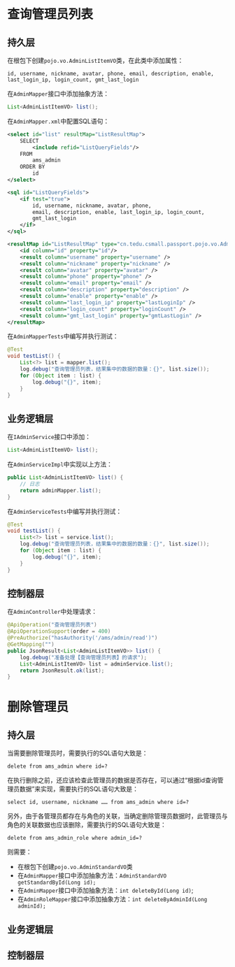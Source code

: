 # 查询管理员列表

## 持久层

在根包下创建`pojo.vo.AdminListItemVO`类，在此类中添加属性：

```
id, username, nickname, avatar, phone, email, description, enable, last_login_ip, login_count, gmt_last_login
```

在`AdminMapper`接口中添加抽象方法：

```java
List<AdminListItemVO> list();
```

在`AdminMapper.xml`中配置SQL语句：

```xml
<select id="list" resultMap="ListResultMap">
    SELECT 
    	<include refid="ListQueryFields"/> 
    FROM 
    	ams_admin
    ORDER BY
    	id
</select>

<sql id="ListQueryFields">
    <if test="true">
        id, username, nickname, avatar, phone,
        email, description, enable, last_login_ip, login_count,
        gmt_last_login
    </if>
</sql>

<resultMap id="ListResultMap" type="cn.tedu.csmall.passport.pojo.vo.AdminListItemVO">
    <id column="id" property="id"/>
    <result column="username" property="username" />
    <result column="nickname" property="nickname" />
    <result column="avatar" property="avatar" />
    <result column="phone" property="phone" />
    <result column="email" property="email" />
    <result column="description" property="description" />
    <result column="enable" property="enable" />
    <result column="last_login_ip" property="lastLoginIp" />
    <result column="login_count" property="loginCount" />
    <result column="gmt_last_login" property="gmtLastLogin" />
</resultMap>
```

在`AdminMapperTests`中编写并执行测试：

```java
@Test
void testList() {
    List<?> list = mapper.list();
    log.debug("查询管理员列表，结果集中的数据的数量：{}", list.size());
    for (Object item : list) {
        log.debug("{}", item);
    }
}
```

## 业务逻辑层

在`IAdminService`接口中添加：

```java
List<AdminListItemVO> list();
```

在`AdminServiceImpl`中实现以上方法：

```java
public List<AdminListItemVO> list() {
    // 日志
    return adminMapper.list();
}
```

在`AdminServiceTests`中编写并执行测试：

```java
@Test
void testList() {
    List<?> list = service.list();
    log.debug("查询管理员列表，结果集中的数据的数量：{}", list.size());
    for (Object item : list) {
        log.debug("{}", item);
    }
}
```

## 控制器层

在`AdminController`中处理请求：

```java
@ApiOperation("查询管理员列表")
@ApiOperationSupport(order = 400)
@PreAuthorize("hasAuthority('/ams/admin/read')")
@GetMapping("")
public JsonResult<List<AdminListItemVO>> list() {
    log.debug("准备处理【查询管理员列表】的请求");
    List<AdminListItemVO> list = adminService.list();
    return JsonResult.ok(list);
}
```

# 删除管理员

## 持久层

当需要删除管理员时，需要执行的SQL语句大致是：

```mysql
delete from ams_admin where id=?
```

在执行删除之前，还应该检查此管理员的数据是否存在，可以通过“根据id查询管理员数据”来实现，需要执行的SQL语句大致是：

```mysql
select id, username, nickname …… from ams_admin where id=?
```

另外，由于各管理员都存在与角色的关联，当确定删除管理员数据时，此管理员与角色的关联数据也应该删除，需要执行的SQL语句大致是：

```mysql
delete from ams_admin_role where admin_id=?
```

则需要：

- 在根包下创建`pojo.vo.AdminStandardVO`类
- 在`AdminMapper`接口中添加抽象方法：`AdminStandardVO getStandardById(Long id);`
- 在`AdminMapper`接口中添加抽象方法：`int deleteById(Long id)`;
- 在`AdminRoleMapper`接口中添加抽象方法：`int deleteByAdminId(Long adminId);`





## 业务逻辑层

## 控制器层







